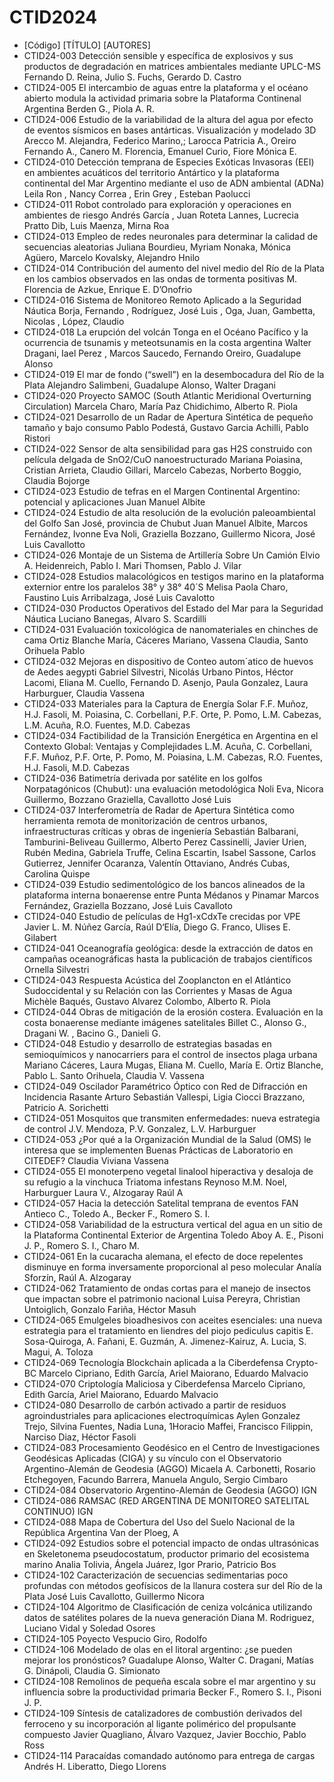 # CTID2024

- [Código] [TÍTULO] [AUTORES]
- CTID24-003	Detección sensible y específica de explosivos y sus productos de degradación en matrices ambientales mediante UPLC-MS	Fernando D. Reina, Julio S. Fuchs, Gerardo D. Castro
- CTID24-005	El intercambio de aguas entre la plataforma y el océano abierto modula la actividad primaria sobre la Plataforma Continenal Argentina	Berden G., Piola A. R.
- CTID24-006	Estudio de la variabilidad de la altura del agua por efecto de eventos sísmicos en bases antárticas. Visualización y modelado 3D	Arecco M. Alejandra, Federico Marino,; Larocca Patricia A., Oreiro Fernando A., Canero M. Florencia, Emanuel Curio, Fiore Mónica E.
- CTID24-010	Detección temprana de Especies Exóticas Invasoras (EEI) en ambientes acuáticos del territorio Antártico y la plataforma continental del Mar Argentino mediante el uso de ADN ambiental (ADNa)	Leila Ron , Nancy Correa , Erin Grey , Esteban Paolucci
- CTID24-011	Robot controlado para exploración y operaciones en ambientes de riesgo	Andrés García , Juan Roteta Lannes, Lucrecia Pratto Dib, Luis Maenza, Mirna Roa
- CTID24-013	Empleo de redes neuronales para determinar la calidad de secuencias aleatorias	Juliana Bourdieu, Myriam Nonaka, Mónica Agüero, Marcelo Kovalsky, Alejandro Hnilo
- CTID24-014	Contribución del aumento del nivel medio del Río de la Plata en los cambios observados en las ondas de tormenta positivas	M. Florencia de Azkue, Enrique E. D’Onofrio
- CTID24-016	Sistema de Monitoreo Remoto Aplicado a la Seguridad Náutica	Borja, Fernando , Rodríguez, José Luis , Oga, Juan, Gambetta, Nicolas , López, Claudio
- CTID24-018	La erupción del volcán Tonga en el Océano Pacífico y la ocurrencia de tsunamis y meteotsunamis en la costa argentina	Walter Dragani, Iael Perez , Marcos Saucedo, Fernando Oreiro, Guadalupe Alonso
- CTID24-019	El mar de fondo (“swell”) en la desembocadura del Río de la Plata	Alejandro Salimbeni, Guadalupe Alonso, Walter Dragani
- CTID24-020	Proyecto SAMOC (South Atlantic Meridional Overturning Circulation)	Marcela Charo, María Paz Chidichimo, Alberto R. Piola
- CTID24-021	Desarrollo de un Radar de Apertura Sintética de pequeño tamaño y bajo consumo	Pablo Podestá, Gustavo Garcia Achilli, Pablo Ristori
- CTID24-022	Sensor de alta sensibilidad para gas H2S construido con película delgada de SnO2/CuO nanoestructurado	Mariana Poiasina, Cristian Arrieta, Claudio Gillari, Marcelo Cabezas, Norberto Boggio, Claudia Bojorge
- CTID24-023	Estudio de tefras en el Margen Continental Argentino: potencial y aplicaciones	Juan Manuel Albite
- CTID24-024	Estudio de alta resolución de la evolución paleoambiental del Golfo San José, provincia de Chubut	Juan Manuel Albite, Marcos Fernández, Ivonne Eva Noli, Graziella Bozzano, Guillermo Nicora, José Luis Cavallotto
- CTID24-026	Montaje de un Sistema de Artillería Sobre Un Camión	Elvio A. Heidenreich, Pablo I. Mari Thomsen, Pablo J. Vilar
- CTID24-028	Estudios malacológicos en testigos marino en la plataforma externior entre los paralelos 38° y 38° 40´S	Melisa Paola Charo, Faustino Luis Arribalzaga, José Luis Cavalotto
- CTID24-030	Productos Operativos del Estado del Mar para la Seguridad Náutica	Luciano Banegas, Alvaro S. Scardilli
- CTID24-031	Evaluación toxicológica de nanomateriales en chinches de cama	Ortiz Blanche María, Cáceres Mariano, Vassena Claudia, Santo Orihuela Pablo
- CTID24-032	Mejoras en dispositivo de Conteo autom´atico de huevos de Aedes aegypti	Gabriel Silvestri, Nicolás Urbano Pintos, Héctor Lacomi, Eliana M. Cuello, Fernando D. Asenjo, Paula Gonzalez, Laura Harburguer, Claudia Vassena
- CTID24-033	Materiales para la Captura de Energía Solar	F.F. Muñoz, H.J. Fasoli, M. Poiasina, C. Corbellani, P.F. Orte, P. Pomo, L.M. Cabezas, L.M. Acuña, R.O. Fuentes, M.D. Cabezas
- CTID24-034	Factibilidad de la Transición Energética en Argentina en el Contexto Global: Ventajas y Complejidades	L.M. Acuña, C. Corbellani, F.F. Muñoz, P.F. Orte, P. Pomo, M. Poiasina, L.M. Cabezas, R.O. Fuentes, H.J. Fasoli, M.D. Cabezas
- CTID24-036	Batimetría derivada por satélite en los golfos Norpatagónicos (Chubut): una evaluación metodológica	Noli Eva, Nicora Guillermo, Bozzano Graziella, Cavallotto José Luis
- CTID24-037	Interferometría de Radar de Apertura Sintética como herramienta remota de monitorización de centros urbanos, infraestructuras críticas y obras de ingeniería	Sebastián Balbarani, Tamburini-Beliveau Guillermo, Alberto Perez Cassinelli, Javier Urien, Rubén Medina, Gabriela Truffe, Celina Escartin, Isabel Sassone, Carlos Gutierrez, Jennifer Ocaranza, Valentín Ottaviano, Andrés Cubas, Carolina Quispe
- CTID24-039	Estudio sedimentológico de los bancos alineados de la plataforma interna bonaerense entre Punta Médanos y Pinamar	Marcos Fernández, Graziella Bozzano, José Luis Cavalloto
- CTID24-040	Estudio de películas de Hg1-xCdxTe crecidas por VPE	Javier L. M. Núñez García, Raúl D‘Elía, Diego G. Franco, Ulises E. Gilabert
- CTID24-041	Oceanografía geológica: desde la extracción de datos en campañas oceanográficas hasta la publicación de trabajos científicos	Ornella Silvestri
- CTID24-043	Respuesta Acústica del Zooplancton en el Atlántico Sudoccidental y su Relación con las Corrientes y Masas de Agua	Michèle Baqués, Gustavo Alvarez Colombo, Alberto R. Piola
- CTID24-044	Obras de mitigación de la erosión costera. Evaluación en la costa bonaerense mediante imágenes satelitales	Billet C., Alonso G., Dragani W. , Bacino G., Danieli G.
- CTID24-048	Estudio y desarrollo de estrategias basadas en semioquímicos y nanocarriers para el control de insectos plaga urbana	Mariano Cáceres, Laura Mugas, Eliana M. Cuello, María E. Ortiz Blanche, Pablo L. Santo Orihuela, Claudia V. Vassena
- CTID24-049	Oscilador Paramétrico Óptico con Red de Difracción en Incidencia Rasante	Arturo Sebastián Vallespi, Ligia Ciocci Brazzano, Patricio A. Sorichetti
- CTID24-051	Mosquitos que transmiten enfermedades: nueva estrategia de control	J.V. Mendoza, P.V. Gonzalez, L.V. Harburguer
- CTID24-053	¿Por qué a la Organización Mundial de la Salud (OMS) le interesa que se implementen Buenas Prácticas de Laboratorio en CITEDEF?	Claudia Viviana Vassena
- CTID24-055	El monoterpeno vegetal linalool hiperactiva y desaloja de su refugio a la vinchuca Triatoma infestans	Reynoso M.M. Noel, Harburguer Laura V., Alzogaray Raúl A
- CTID24-057	Hacia la detección Satelital temprana de eventos FAN	Antieco C., Toledo A., Becker F., Romero S. I.
- CTID24-058	Variabilidad de la estructura vertical del agua en un sitio de la Plataforma Continental Exterior de Argentina	Toledo Aboy A. E., Pisoni J. P., Romero S. I., Charo M.
- CTID24-061	En la cucaracha alemana, el efecto de doce repelentes disminuye en forma inversamente proporcional al peso molecular	Analía Sforzín, Raúl A. Alzogaray
- CTID24-062	Tratamiento de ondas cortas para el manejo de insectos que impactan sobre el patrimonio nacional	Luisa Pereyra, Christian Untoiglich, Gonzalo Fariña, Héctor Masuh
- CTID24-065	Emulgeles bioadhesivos con aceites esenciales: una nueva estrategia para el tratamiento en liendres del piojo pediculus capitis	E. Sosa-Quiroga, A. Fañani, E. Guzmán, A. Jimenez-Kairuz, A. Lucia, S. Magui, A. Toloza
- CTID24-069	Tecnología Blockchain aplicada a la Ciberdefensa Crypto-BC	Marcelo Cipriano, Edith García, Ariel Maiorano, Eduardo Malvacio
- CTID24-070	Criptología Maliciosa y Ciberdefensa	Marcelo Cipriano, Edith García, Ariel Maiorano, Eduardo Malvacio
- CTID24-080	Desarrollo de carbón activado a partir de residuos agroindustriales para aplicaciones electroquímicas	Aylen Gonzalez Trejo, Silvina Fuentes, Nadia Luna, 1Horacio Maffei, Francisco Filippin, Narciso Diaz, Héctor Fasoli
- CTID24-083	Procesamiento Geodésico en el Centro de Investigaciones Geodésicas Aplicadas (CIGA) y su vínculo con el Observatorio Argentino-Alemán de Geodesia (AGGO)	Micaela A. Carbonetti, Rosario Etchegoyen, Facundo Barrera, Manuela Angulo, Sergio Cimbaro
- CTID24-084	Observatorio Argentino-Alemán de Geodesia (AGGO)	IGN
- CTID24-086	RAMSAC (RED ARGENTINA DE MONITOREO SATELITAL CONTINUO)	IGN
- CTID24-088	Mapa de Cobertura del Uso del Suelo Nacional de la República Argentina	Van der Ploeg, A
- CTID24-092	Estudios sobre el potencial impacto de ondas ultrasónicas en Skeletonema pseudocostatum, productor primario del ecosistema marino	Analia Tolivia, Ángela Juárez, Igor Prario, Patricio Bos
- CTID24-102	Caracterización de secuencias sedimentarias poco profundas con métodos geofísicos de la llanura costera sur del Río de la Plata	José Luis Cavallotto, Guillermo Nicora
- CTID24-104	Algoritmo de Clasificación de ceniza volcánica utilizando datos de satélites polares de la nueva generación	Diana M.  Rodriguez, Luciano Vidal y Soledad Osores
- CTID24-105	Poyecto Vespucio	Giro, Rodolfo
- CTID24-106	Modelado de olas en el litoral argentino: ¿se pueden mejorar los pronósticos?	Guadalupe Alonso, Walter C. Dragani, Matías G. Dinápoli, Claudia G. Simionato
- CTID24-108	Remolinos de pequeña escala sobre el mar argentino y su influencia sobre la productividad primaria	Becker F., Romero S. I., Pisoni J. P.
- CTID24-109	Síntesis de catalizadores de combustión derivados del ferroceno y su incorporación al ligante polimérico del propulsante compuesto	Javier Quagliano, Álvaro Vazquez, Javier Bocchio, Pablo Ross
- CTID24-114	Paracaídas comandado autónomo para entrega de cargas	Andrés H. Liberatto, Diego Llorens
